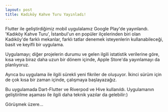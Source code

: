 ```yaml
---
layout: post
title: Kadıköy Kahve Turu Yayınladı!
---
```


Flutter ile geliştirdiğimiz mobil uygulalamız Google Play'de yayınlandı. 'Kadıköy Kahve Turu', İstanbul'un en popüler ilçelerinden biri olan Kadıköy'de farklı mekanlar, farklı tatlar denemek isteyenlerin kullanabileceği, basit ve keyifli bir uygulama. 




Uygulamayı; diğer projelerin durumu ve gelen ilgili istatistik verilerine göre, kısa veya biraz daha uzun bir dönem içinde, Apple Store'da yayınlamayı da planlıyoruz.

Ayrıca bu uygulama ile ilgili sürekli yeni fikriler de oluşuyor. İkinci sürüm için de çok kısa bir zaman içinde, çalışmaya başlayazağız. 

Bu uygulamada Dart-Flutter ve  Riverpod ve Hive kullanıldı. Uygulamanın geliştirilme aşaması ile ilgili daha teknik yazılar da gelebilir:)

Görüşmek üzere...